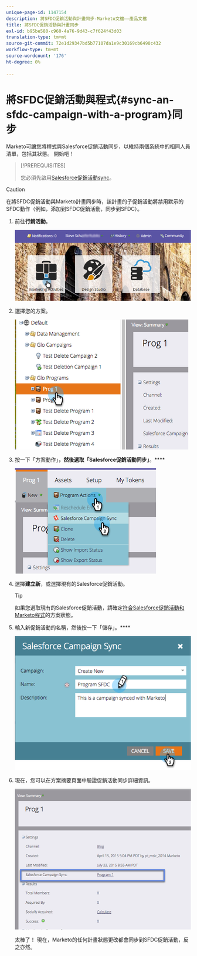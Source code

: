 ```yaml
---
unique-page-id: 1147154
description: 將SFDC促銷活動與計畫同步-Marketo文檔——產品文檔
title: 將SFDC促銷活動與計畫同步
exl-id: b95be580-c960-4a76-9d43-c7f624f43d03
translation-type: tm+mt
source-git-commit: 72e1d29347bd5b77107da1e9c30169cb6490c432
workflow-type: tm+mt
source-wordcount: '176'
ht-degree: 0%

---
```


# 將SFDC促銷活動與程式{#sync-an-sfdc-campaign-with-a-program}同步

Marketo可讓您將程式與Salesforce促銷活動同步，以維持兩個系統中的相同人員清單，包括其狀態。 開始吧！

>[!PREREQUISITES]
>
>您必須先啟用[Salesforce促銷活動sync](/help/marketo/product-docs/crm-sync/salesforce-sync/setup/optional-steps/enable-disable-campaign-sync.md)。

>[!CAUTION]
>
>在將SFDC促銷活動與Marketo計畫同步時，該計畫的子促銷活動將禁用默示的SFDC動作（例如，添加到SFDC促銷活動，同步到SFDC）。

1. 前往&#x200B;**行銷活動**。

   ![](assets/login-marketing-activities-1.png)

1. 選擇您的方案。

   ![](assets/image2015-7-22-8-3a47-3a28.png)

1. 按一下「方案動作」**，然後選取「Salesforce促銷活動同步」**。****

   ![](assets/image2015-7-22-8-3a48-3a5.png)

1. 選擇&#x200B;**建立新**，或選擇現有的Salesforce促銷活動。

   >[!TIP]
   >
   >如果您選取現有的Salesforce促銷活動，請確定[符合Salesforce促銷活動和Marketo程式](/help/marketo/product-docs/crm-sync/salesforce-sync/sfdc-sync-details/sfdc-errors/how-to-match-program-statuses-and-salesforce-campaign-statuses-prior-to-sync.md)的方案狀態。

1. 輸入新促銷活動的名稱，然後按一下「儲存」。****

   ![](assets/image2015-7-22-8-3a57-3a19.png)

1. 現在，您可以在方案摘要頁面中驗證促銷活動同步詳細資訊。

   ![](assets/image2015-7-22-8-3a59-3a33.png)

   太棒了！ 現在，Marketo的任何計畫狀態更改都會同步到SFDC促銷活動，反之亦然。
